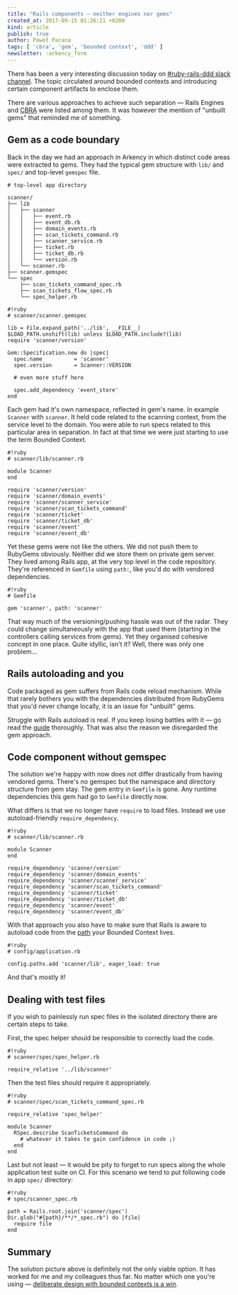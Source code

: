 ```yaml
---
title: "Rails components — neither engines nor gems"
created_at: 2017-09-15 01:26:21 +0200
kind: article
publish: true
author: Paweł Pacana
tags: [ 'cbra', 'gem', 'bounded context', 'ddd' ]
newsletter: :arkency_form
---
```


There has been a very interesting discussion today on [\#ruby-rails-ddd slack channel](https://arkency.dpdcart.com/cart/view?product_id=154898&method_id=165682#/). The topic circulated around bounded contexts and introducing certain component artifacts to enclose them.

<!-- more -->

There are various approaches to achieve such separation —  Rails Engines and [CBRA](http://shageman.github.io/cbra.info/) were listed among them. It was however the mention of "unbuilt gems" that reminded me of something.

## Gem as a code boundary

Back in the day we had an approach in Arkency in which distinct code areas were extracted to gems. They had the typical gem structure with `lib/` and `spec/` and top-level `gemspec` file.

```
# top-level app directory

scanner/
├── lib
│   ├── scanner
│   │   ├── event.rb
│   │   ├── event_db.rb
│   │   ├── domain_events.rb
│   │   ├── scan_tickets_command.rb
│   │   ├── scanner_service.rb
│   │   ├── ticket.rb
│   │   ├── ticket_db.rb
│   │   └── version.rb
│   └── scanner.rb
├── scanner.gemspec
└── spec
    ├── scan_tickets_command_spec.rb
    ├── scan_tickets_flow_spec.rb
    └── spec_helper.rb
```

```
#!ruby
# scanner/scanner.gemspec

lib = File.expand_path('../lib', __FILE__)
$LOAD_PATH.unshift(lib) unless $LOAD_PATH.include?(lib)
require 'scanner/version'

Gem::Specification.new do |spec|
  spec.name          = 'scanner'
  spec.version       = Scanner::VERSION

  # even more stuff here

  spec.add_dependency 'event_store'
end
```

Each gem had it's own namespace, reflected in gem's name. In example `Scanner` with `scanner`. It held code related to the scanning context, from the service level to the domain. You were able to run specs related to this particular area in separation.
In fact at that time we were just starting to use the term Bounded Context.

```
#!ruby
# scanner/lib/scanner.rb

module Scanner
end

require 'scanner/version'
require 'scanner/domain_events'
require 'scanner/scanner_service'
require 'scanner/scan_tickets_command'
require 'scanner/ticket'
require 'scanner/ticket_db'
require 'scanner/event'
require 'scanner/event_db'
```

Yet these gems were not like the others. We did not push them to RubyGems obviously. Neither did we store them on private gem server. They lived among Rails app, at the very top level in the code repository. They're referenced in `Gemfile` using `path:`, like you'd do with vendored dependencies.

```
#!ruby
# Gemfile

gem 'scanner', path: 'scanner'
```

That way much of the versioning/pushing hassle was out of the radar. They could change simultaneously with the app that used them (starting in the controllers calling services from gems). Yet they organised cohesive concept in one place. Quite idyllic, isn't it? Well, there was only one problem…

## Rails autoloading and you

Code packaged as gem suffers from Rails code reload mechanism. While that rarely bothers you with the dependencies distributed from RubyGems that you'd never change locally, it is an issue for "unbuilt" gems.

Struggle with Rails autoload is real. If you keep losing battles with it — go read the [guide](http://guides.rubyonrails.org/autoloading_and_reloading_constants.html) thoroughly. That was also the reason we disregarded the gem approach.

## Code component without gemspec

The solution we're happy with now does not differ drastically from having vendored gems. There's no gemspec but the namespace and directory structure from gem stay. The gem entry in `Gemfile` is gone. Any runtime dependencies this gem had go to `Gemfile` directly now.

What differs is that we no longer have `require` to load files. Instead we use autoload-friendly `require_dependency`.

```
#!ruby
# scanner/lib/scanner.rb

module Scanner
end

require_dependency 'scanner/version'
require_dependency 'scanner/domain_events'
require_dependency 'scanner/scanner_service'
require_dependency 'scanner/scan_tickets_command'
require_dependency 'scanner/ticket'
require_dependency 'scanner/ticket_db'
require_dependency 'scanner/event'
require_dependency 'scanner/event_db'
```

With that approach you also have to make sure that Rails is aware to autoload code from the [path](http://blog.arkency.com/2014/11/dont-forget-about-eager-load-when-extending-autoload/) your Bounded Context lives.

```
#!ruby
# config/application.rb

config.paths.add 'scanner/lib', eager_load: true
```

And that's mostly it!

 ## Dealing with test files

If you wish to painlessly run spec files in the isolated directory there are certain steps to take.

First, the spec helper should be responsible to correctly load the code.

```
#!ruby
# scanner/spec/spec_helper.rb

require_relative '../lib/scanner'
```

Then the test files should require it appropriately.

```
#!ruby
# scanner/spec/scan_tickets_command_spec.rb

require_relative 'spec_helper'

module Scanner
  RSpec.describe ScanTicketsCommand do
    # whatever it takes to gain confidence in code ;)
  end
end
```

Last but not least — it would be pity to forget to run specs along the whole application test suite on CI. For this scenario we tend to put following code in app `spec/` directory:

```
#!ruby
# spec/scanner_spec.rb

path = Rails.root.join('scanner/spec')
Dir.glob("#{path}/**/*_spec.rb") do |file|
  require file
end
```

## Summary

The solution picture above is definitely not the only viable option. It has worked for me and my colleagues thus far. No matter which one you're using — [deliberate design with bounded contexts is a win](https://twitter.com/owickstrom/status/889819275820756992).
